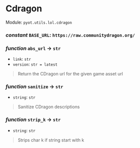 # Cdragon 

Module: `pyot.utils.lol.cdragon` 

### _constant_ `BASE_URL`: `https://raw.communitydragon.org/` 


### _function_ `abs_url` -> `str` 
* `link`: `str` 
* `version`: `str = latest` 
> Return the CDragon url for the given game asset url 


### _function_ `sanitize` -> `str` 
* `string`: `str` 
> Sanitize CDragon descriptions 


### _function_ `strip_k` -> `str` 
* `string`: `str` 
> Strips char k if string start with k 


